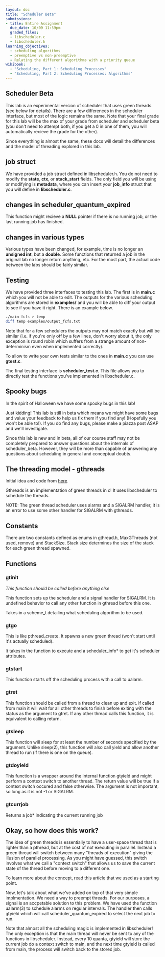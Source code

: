 ```yaml
---
layout: doc
title: "Scheduler Beta"
submissions:
- title: Entire Assignment
  due_date: 10/09 11:59pm
  graded_files:
  - libscheduler.c
  - libscheduler.h
learning_objectives:
  - scheduling algorithms
  - preemptive vs non-preemptive
  - Relating the different algorithms with a priority queue
wikibook:
  - "Scheduling, Part 1: Scheduling Processes"
  - "Scheduling, Part 2: Scheduling Processes: Algorithms"
---
```


## Scheduler Beta 

This lab is an experimental version of scheduler that uses green threads (see below for details). There are a few differences in the scheduler interface, but most of the logic remains the same. Note that your final grade for this lab will be the max of your grade from scheduler and scheduler beta (you don't need to attempt both, if you get a 0 in one of them, you will automatically recieve the grade for the other). 

Since everything is almost the same, these docs will detail the differences and the model of threading explored in this lab. 

## job struct

We have provided a job struct defined in libscheduler.h. You do not need to modify the __state__, __ctx__, or __stack_start__ fields. The only field you will be using or modifying is __metadata__, where you can insert your __job_info__ struct that you will define in __libscheduler.c__.

## changes in scheduler_quantum_expired

This function might recieve a __NULL__ pointer if there is no running job, or the last running job has finished.

## changes in various types

Various types have been changed, for example, time is no longer an __unsigned int__, but a __double__. Some functions that returned a job in the original lab no longer return anything, etc. For the most part, the actual code between the labs should be fairly similar. 

## Testing

We have provided three interfaces to testing this lab. The first is in __main.c__ which you will not be able to edit. The outputs for the various scheduling algorithms are stored in __examples/__ and you will be able to diff your output to see if you have it right. There is an example below. 

```bash
./main fcfs > temp
diff temp examples/output_fcfs.txt
```

Note that for a few schedulers the outputs may not match exactly but will be similar (i.e. if you're only off by a few lines, don't worry about it, the only exception is round robin which suffers from a strange amount of non-determinism even when implemented correctly). 

To allow to write your own tests similar to the ones in __main.c__ you can use __gtest.c__.

The final testing interface is __scheduler_test.c__. This file allows you to directly test the functions you've implemented in libscheduler.c. 

## Spooky bugs

In the spirit of Halloween we have some spooky bugs in this lab! 

Just kidding! This lab is still in beta which means we might have some bugs and value your feedback to help us fix them if you find any! (Hopefully you won't be able to!). If you do find any bugs, please make a piazza post ASAP and we'll investigate. 

Since this lab is new and in beta, all of our course staff may not be completely prepared to answer questions about the internals of scheduler_beta. However, they will be more than capable of answering any questions about scheduling in general and conceptual doubts.

## The threading model - gthreads

Initial idea and code from [here](https://c9x.me/articles/gthreads/code0.html).

Gthreads is an implementation of green threads in c! It uses libscheduler to schedule the threads.

NOTE: The green thread scheduler uses alarms and a SIGALRM handler, it is an error to use some other handler for SIGALRM with gthreads.


## Constants

There are two constants defined as enums in gthread.h, MaxGThreads (not used, remove) and StackSize. Stack size determines the size of the stack for each green thread spawned.

## Functions

### gtinit

*This function should be called before anything else*

This function sets up the scheduler and a signal handler for SIGALRM. It is undefined behavior to call any other function in gthread before this one. 

Takes in a scheme_t detailing what scheduling algorithm to be used. 

### gtgo

This is like pthread_create. It spawns a new green thread (won't start until it's actually scheduled). 

It takes in the function to execute and a scheduler_info\* to get it's scheduler attributes.


### gtstart

This function starts off the scheduling process with a call to ualarm.

### gtret

This function should be called from a thread to clean up and exit. If called from main it will wait for all other threads to finish before exiting with the status as the argument to gtret. If any other thread calls this function, it is equivalent to calling return.

### gtsleep

This function will sleep for at least the number of seconds specified by the argument. Unlike sleep(2), this function will also call yield and allow another thread to run (if there is one on the queue).

### gtdoyield

This function is a wrapper around the internal function gtyield and might perform a context switch to another thread. The return value will be true if a context switch occured and false otherwise. The argument is not important, so long as it is not -1 or SIGALRM.

### gtcurrjob

Returns a job\* indicating the current running job



## Okay, so how does this work?

The idea of green threads is essentially to have a user-space thread that is lighter than a pthread, but at the cost of not executing in parallel. Instead a green thread will switch between many "threads of execution" giving the illusion of parallel processing. As you might have guessed, this switch involves what we call a "context switch" that allows us to save the current state of the thread before moving to a different one.

To learn more about the concept, read [this](https://c9x.me/articles/gthreads/code0.html) article that we used as a starting point.

Now, let's talk about what we've added on top of that very simple implmentation. We need a way to preempt threads. For our purposes, a signal is an accpetable solution to this problem. We have used the function ualarm(3) to schedule alarms on regular intervals. The handler then calls gtyield which will call scheduler_quantum_expired to select the next job to run.

Note that almost all the scheduling magic is implemented in libscheduler! The only exception is that the main thread will never be sent to any of the functions in libscheduler. Instead, every 10 quanta, gtyield will store the current job do a context switch to main, and the next time gtyield is called from main, the process will switch back to the stored job.

